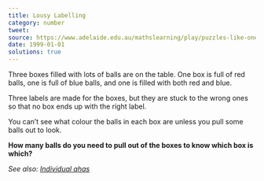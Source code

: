 ```yaml
---
title: Lousy Labelling
category: number
tweet: 
source: https://www.adelaide.edu.au/mathslearning/play/puzzles-like-one-hundred-factorial.pdf
date: 1999-01-01
solutions: true
---
```

Three boxes filled with lots of balls are on the table. One box is full of red balls, one is full of blue balls, and one is filled with both red and blue.

Three labels are made for the boxes, but they are stuck to the wrong ones so that no box ends up with the right label.

You can’t see what colour the balls in each box are unless you pull some balls out to look.

**How many balls do you need to pull out of the boxes to know which box is which?**

*See also: [Individual ahas](https://blogs.adelaide.edu.au/maths-learning/2011/01/12/individual-ahas/)*